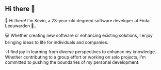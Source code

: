 ## Hi there 👋

<!--
**kterpstra/kterpstra** is a ✨ _special_ ✨ repository because its `README.md` (this file) appears on your GitHub profile.

Here are some ideas to get you started:

- 🔭 I’m currently working on ...
- 🌱 I’m currently learning ...
- 👯 I’m looking to collaborate on ...
- 🤔 I’m looking for help with ...
- 💬 Ask me about ...
- 📫 How to reach me: ...
- 😄 Pronouns: ...
- ⚡ Fun fact: ...
-->

🏡 Hi there! I'm Kevin, a 23-year-old degreed software developer at Firda Leeuwarden 🏫..

💻 Whether creating new software or enhancing existing solutions, I enjoy bringing ideas to life for individuals and companies.

💡I find joy in learning from diverse perspectives to enhance my knowledge. Whether contributing to a group effort or working on solo projects, I'm committed to pushing the boundaries of my personal development.


